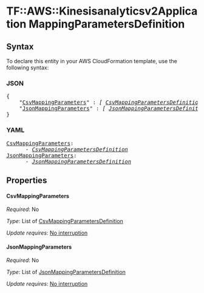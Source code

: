 # TF::AWS::Kinesisanalyticsv2Application MappingParametersDefinition

## Syntax

To declare this entity in your AWS CloudFormation template, use the following syntax:

### JSON

<pre>
{
    "<a href="#csvmappingparameters" title="CsvMappingParameters">CsvMappingParameters</a>" : <i>[ <a href="csvmappingparametersdefinition.md">CsvMappingParametersDefinition</a>, ... ]</i>,
    "<a href="#jsonmappingparameters" title="JsonMappingParameters">JsonMappingParameters</a>" : <i>[ <a href="jsonmappingparametersdefinition.md">JsonMappingParametersDefinition</a>, ... ]</i>
}
</pre>

### YAML

<pre>
<a href="#csvmappingparameters" title="CsvMappingParameters">CsvMappingParameters</a>: <i>
      - <a href="csvmappingparametersdefinition.md">CsvMappingParametersDefinition</a></i>
<a href="#jsonmappingparameters" title="JsonMappingParameters">JsonMappingParameters</a>: <i>
      - <a href="jsonmappingparametersdefinition.md">JsonMappingParametersDefinition</a></i>
</pre>

## Properties

#### CsvMappingParameters

_Required_: No

_Type_: List of <a href="csvmappingparametersdefinition.md">CsvMappingParametersDefinition</a>

_Update requires_: [No interruption](https://docs.aws.amazon.com/AWSCloudFormation/latest/UserGuide/using-cfn-updating-stacks-update-behaviors.html#update-no-interrupt)

#### JsonMappingParameters

_Required_: No

_Type_: List of <a href="jsonmappingparametersdefinition.md">JsonMappingParametersDefinition</a>

_Update requires_: [No interruption](https://docs.aws.amazon.com/AWSCloudFormation/latest/UserGuide/using-cfn-updating-stacks-update-behaviors.html#update-no-interrupt)

